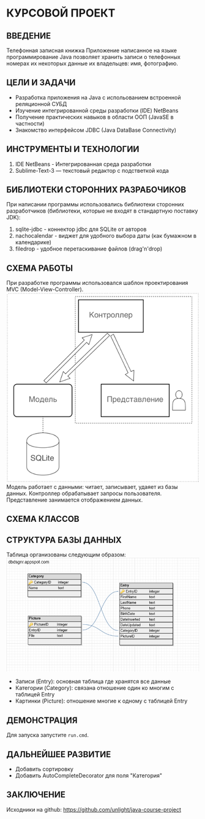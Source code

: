 КУРСОВОЙ ПРОЕКТ
===============

ВВЕДЕНИЕ
--------
Телефонная записная книжка
Приложение написанное на языке программирование Java позволяет хранить записи о телефонных номерах их некоторых данные их владельцев: имя, фотографию.

ЦЕЛИ И ЗАДАЧИ
-------------
- Разработка приложения на Java с испольованием встроенной реляционной СУБД
- Изучение интегрированной среды разработки (IDE) NetBeans
- Получение практических навыков в области ООП (JavaSE в частности)
- Знакомство интерфейсом JDBC (Java DataBase Connectivity)

ИНСТРУМЕНТЫ И ТЕХНОЛОГИИ
------------------------
1. IDE NetBeans - Интегрированная среда разработки
2. Sublime-Text-3 — текстовый редактор с подстветкой кода

БИБЛИОТЕКИ СТОРОННИХ РАЗРАБОЧИКОВ
---------------------------------
При написании программы использовались библиотеки сторонних разработчиков (библиотеки, которые не входят в стандартную поставку JDK):

1. sqlite-jdbc - коннектор jdbc для SQLite от авторов
2. nachocalendar - виджет для удобного выбора даты (как бумажном в календарике)
3. filedrop - удобное перетаскивание файлов (drag'n'drop)

СХЕМА РАБОТЫ
------------
При разработке программы использовался шаблон проектирования MVC (Model-View-Controller).
![Model View Controller](/Resources/mvc.png)
Модель работает с данными: читает, записывает, удаяет из базы данных.
Контроллер обрабатывает запросы пользователя.
Представление занимается отображением данных.

СХЕМА КЛАССОВ
-------------

СТРУКТУРА БАЗЫ ДАННЫХ
---------------------
Таблица организованы следующим образом:
![Схема](/Resources/schema.png)

- Записи (Entry): основная таблица где хранятся все данные
- Категории (Category): связана отношение один ко многим с таблицей Entry
- Картинки (Picture): отношение многие к одному с таблицей Entry


ДЕМОНСТРАЦИЯ
------------
Для запуска запустите `run.cmd`.

ДАЛЬНЕЙШЕЕ РАЗВИТИЕ
-------------------
- Добавить сортировку
- Добавить AutoCompleteDecorator для поля "Категория"

ЗАКЛЮЧЕНИЕ
----------
Исходники на github:
https://github.com/unlight/java-course-project
